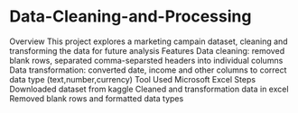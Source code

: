 # Data-Cleaning-and-Processing
Overview
This project explores a marketing campain dataset, cleaning and transforming the data for future analysis
Features
Data cleaning: removed blank rows, separated comma-separsted headers into individual columns
Data transformation: converted date, income and other columns to correct data type (text,number,currency)
Tool Used
Microsoft Excel
Steps
Downloaded dataset from kaggle 
Cleaned and transformation data in excel
Removed blank rows and formatted data types
